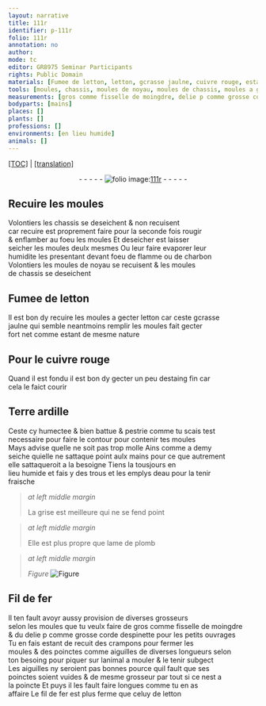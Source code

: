 ```yaml
---
layout: narrative
title: 111r
identifier: p-111r
folio: 111r
annotation: no
author:
mode: tc
editor: GR8975 Seminar Participants
rights: Public Domain
materials: [Fumee de letton, letton, gcrasse jaulne, cuivre rouge, estaing fin, Terre ardille, eau, plomb, Fil de fer, fil de fer, celuy de letton]
tools: [moules, chassis, moules de noyau, moules de chassis, moules a gecter letton, mains, lame de plomb, aiguilles]
measurements: [gros comme fisselle de moingdre, delie p comme grosse corde despinette pour les petits ouvrages]
bodyparts: [mains]
places: []
plants: []
professions: []
environments: [en lieu humide]
animals: []
---
```


 <p><a href="{{ site.baseurl }}/diplomatic/">[TOC]</a> | <a href="{{ site.baseurl }}/texts/p-111r_tl/" target="_blank">[translation]</a></p><div class="folio" align="center">- - - - - <a href="http://gallica.bnf.fr/ark:/12148/btv1b10500001g/f227.image" target="_blank"><img src="https://cu-mkp.github.io/2017-workshop-edition/assets/photo-icon.png" alt="folio image: " style="display:inline-block; margin-bottom:-3px;"/>111r</a> - - - - - </div>  
  

## Recuire les <span class="tl">moules</span>

 
Volontiers les <span class="tl">chassis</span> se deseichent & non recuisent<br/> car recuire est proprem<span class="exp">ent</span> faire <span class="del">pour la seconde fois</span> rougir<br/> & enflamber au foeu les <span class="tl">moules</span> Et deseicher est laisser<br/> seicher les <span class="tl">moules</span> deulx mesmes Ou leur faire evaporer leur<br/> humidite les presentant devant foeu de flamme ou de charbon<br/> Volontiers les <span class="tl">moules de noyau</span> se recuisent & les <span class="tl">moules<br/> de chassis</span> se deseichent
 
 
  

## <span class="m">Fumee de <span class="m">letton</span></span>

 
Il est bon dy recuire les <span class="tl">moules a gecter <span class="m">letton</span></span> car ceste <span class="m"><span class="del">g</span><span class="add">c</span>rasse<br/> jaulne</span> qui semble neantmoins remplir les <span class="tl">moules</span> fait gecter<br/> fort net co<span class="exp">mm</span>e esta<span class="exp">n</span>t de mesme nature
 
 
  

## Pour le <span class="m">cuivre rouge</span>

 
Quand il est fondu il est bon dy gecter un peu d<span class="m">estaing fin</span> car<br/> cela le faict courir
 
 
  

## <span class="m">Terre ardille</span>

 
Ceste cy humectee & bien battue & pestrie co<span class="exp">mm</span>e tu scais test<br/> necessaire pour faire le contour pour contenir tes <span class="tl">moules</span><br/> Mays advise quelle ne soit pas trop molle Ains co<span class="exp">mm</span>e a demy<br/> seiche qu<span class="del">i</span><span class="add">e</span>l<span class="add">le</span> <span class="sn">ne sattaque point aulx <span class="tl"><span class="bp">mains</span></span></span> pour ce que autrem<span class="exp">ent</span><br/> elle sattaqueroit a la besoigne Tiens la tousjours <span class="env">en<br/> lieu humide</span> et fais y des trous et les emplys d<span class="m">eau</span> pour la tenir<br/> fraische
 
> *at left middle margin*
> 
> 
>   La grise est meilleure qui ne se fend point
 
> *at left middle margin*
> 
> 
>   Elle est plus propre que <span class="tl">lame de <span class="m">plomb</span></span>
 
> *at left middle margin*
> 
> 
>   
> *Figure*
> <a href="https://drive.google.com/open?id=0B9-oNrvWdlO5X085N09VejNheTQ" target="_blank"><img src="https://cu-mkp.github.io/GR8975-edition/assets/photo-icon.png" alt="Figure" style="display:inline-block; margin-bottom:-3px;"/></a>
 
 
 
  

## <span class="m">Fil de fer</span>

 
Il ten fault avoyr aussy provision de diverses grosseurs<br/> selon les <span class="tl">moules</span> que tu veulx faire de <span class="ms">gros co<span class="exp">mm</span>e fisselle de moingdre</span><br/> & du <span class="ms">delie <span class="del">p</span> co<span class="exp">mm</span>e grosse corde d<span class="mu">espinette</span> pour les petits ouvrages</span><br/> Tu en fais estant <span class="del">de</span> recuit des crampons pour fermer les<br/> <span class="tl">moules</span> & des poinctes co<span class="exp">mm</span>e aiguilles de diverses longueurs selon<br/> ton besoing pour piquer sur lanimal a mouler & le tenir subgect<br/> Les <span class="tl">aiguilles</span> ny seroient pas bonnes pource quil fault que ses<br/> poinctes soient vuides & de mesme grosseur par tout si ce nest a<br/> la poincte Et puys il les fault faire longues co<span class="exp">mm</span>e tu en as<br/> affaire Le <span class="m">fil de fer</span> est plus ferme que <span class="m">celuy de letton</span>
 
 